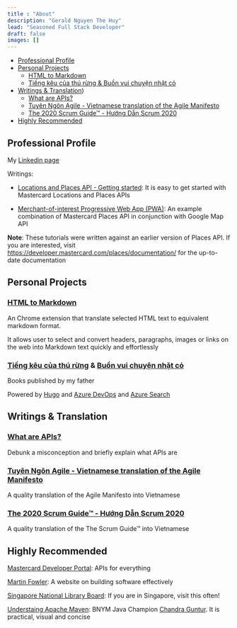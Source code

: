 ```yaml
---
title : "About"
description: "Gerald Nguyen The Huy"
lead: "Seasoned Full Stack Developer"
draft: false
images: []
---
```


*   [Professional Profile](/about/#professional-profile)
*   [Personal Projects](/about/#personal-projects)
    *   [HTML to Markdown](/about/#html-to-markdown)
    *   [Tiếng kêu của thú rừng & Buồn vui chuyện nhặt cỏ](/about/#books-by-father)
*   [Writings & Translation](/about/#writings--translation))
    *   [What are APIs?](/about/#what-are-apis)
    *   [Tuyên Ngôn Agile - Vietnamese translation of the Agile Manifesto](/about/#agile-manifesto-vietnamese-translation)
    *   [The 2020 Scrum Guide™ - Hướng Dẫn Scrum 2020](/about/#the-2020-scrum-guide---h%C6%B0%E1%BB%9Bng-d%E1%BA%ABn-scrum-2020)
*   [Highly Recommended](/about/#highly-recommended)

## Professional Profile

My [Linkedin page](https://www.linkedin.com/in/nthehuy/)

Writings:

- [Locations and Places API - Getting started](https://developer.mastercard.com/places/tutorial/locations-and-places-api-getting-started/): It is easy to get started with Mastercard Locations and Places APIs

- [Merchant-of-interest Progressive Web App (PWA)](https://developer.mastercard.com/places/tutorial/locations-and-places-apis-merchant-of-interest-progressive-web-app/): An example combination of Mastercard Places API in conjunction with Google Map API

**Note**: These tutorials were written against an earlier version of Places API. If you are interested, visit https://developer.mastercard.com/places/documentation/ for the up-to-date documentation

## Personal Projects

### [HTML to Markdown](https://chrome.google.com/webstore/detail/html-to-markdown/kgfecdionnddbhjfeanngjbpnnglnpho)

An Chrome extension that translate selected HTML text to equivalent markdown format.

It allows user to select and convert headers, paragraphs, images or links on the web into Markdown text quickly and effortlessly

### [Tiếng kêu của thú rừng](https://tkctr.nvhung.nqtam.com/) & [Buồn vui chuyện nhặt cỏ](https://bvcnc.nvhung.nqtam.com/)

Books published by my father

Powered by [Hugo](https://gohugo.io/) and [Azure DevOps](https://azure.microsoft.com/en-us/services/devops/) and [Azure Search](https://azure.microsoft.com/en-us/services/search/)

## Writings & Translation

### [What are APIs?](https://geraldnguyen.github.io/blog/what-are-apis/)

Debunk a misconception and briefly explain what APIs are

### [Tuyên Ngôn Agile - Vietnamese translation of the Agile Manifesto](https://geraldnguyen.github.io/agile-manifesto-vietnamese-translation/)

A quality translation of the Agile Manifesto into Vietnamese

### [The 2020 Scrum Guide™ - Hướng Dẫn Scrum 2020](https://geraldnguyen.github.io/scrum-guide-vietnamese-translation/)

A quality translation of the The Scrum Guide™ into Vietnamese


## Highly Recommended

[Mastercard Developer Portal](https://developer.mastercard.com/): APIs for everything

[Martin Fowler](https://martinfowler.com/): A website on building software effectively

[Singapore National Library Board](https://www.nlb.gov.sg/): If you are in Singapore, visit this often!

[Understaing Apache Maven](https://cguntur.me/2020/05/20/understanding-apache-maven-the-series/): BNYM Java Champion [Chandra Guntur](https://www.linkedin.com/in/ACoAAAB3fyIBRCYsJL4MNfKIgR4o2Ui3i-R4dfM). It is practical, visual and concise
